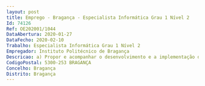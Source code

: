 ```yaml
--- 
layout: post
title: Emprego - Bragança - Especialista Informática Grau 1 Nível 2
Id: 74126
Ref: OE202001/1044
DataAbertura: 2020-01-27
DataFecho: 2020-02-10
Trabalho: Especialista Informática Grau 1 Nível 2
Empregador: Instituto Politécnico de Bragança
Descricao: a) Propor e acompanhar o desenvolvimento e a implementação de soluções informáticas de apoio ao funcionamento e gestão do IPB b) Desenvolver e administrar as bases de dados existentes c) Gerir e manter operacional toda a infraestrutura de comunicações, equipamento informático e suportes lógicos do IPB d) Implementar normas e configurações a que devem obedecer os meios individuais de computação e) Proceder à avaliação das necessidades de meios tecnológicos indispensáveis ao funcionamento do IPB f) Efetuar a contratação dos sistemas e tecnologias de informação, realizando os respetivos estudos técnico financeiros g) Avaliar e garantir os padrões de qualidade dos sistemas de informação do IPB.
CodigoPostal: 5300-253 BRAGANÇA
Concelho: Bragança
Distrito: Bragança
--- 
```

